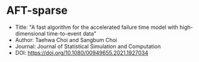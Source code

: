 # AFT-sparse
- Title: "A fast algorithm for the accelerated failure time model with high-dimensional time-to-event data"
- Author: Taehwa Choi and Sangbum Choi
- Journal: Journal of Statistical Simulation and Computation
- DOI: https://doi.org/10.1080/00949655.2021.1927034
